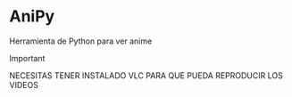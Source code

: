 # AniPy
 Herramienta de Python para ver anime
 
 > [!IMPORTANT]
 > NECESITAS TENER INSTALADO VLC PARA QUE PUEDA REPRODUCIR LOS VIDEOS
